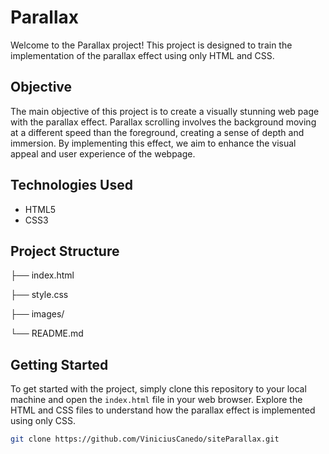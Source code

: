 # Parallax

Welcome to the Parallax project! This project is designed to train the
implementation of the parallax effect using only HTML and CSS.

## Objective

The main objective of this project is to create a visually stunning web page
with the parallax effect. Parallax scrolling involves the background moving at a
different speed than the foreground, creating a sense of depth and immersion. By
implementing this effect, we aim to enhance the visual appeal and user
experience of the webpage.

## Technologies Used

-   HTML5
-   CSS3

## Project Structure

├── index.html

├── style.css

├── images/

└── README.md

## Getting Started

To get started with the project, simply clone this repository to your local
machine and open the `index.html` file in your web browser. Explore the HTML and
CSS files to understand how the parallax effect is implemented using only CSS.

```bash
git clone https://github.com/ViniciusCanedo/siteParallax.git
```
